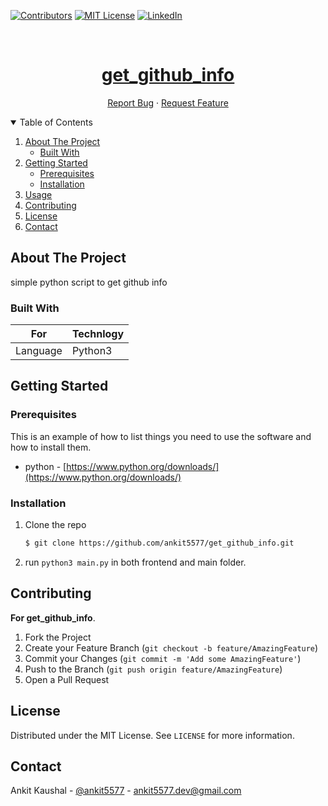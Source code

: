 [![Contributors][contributors-shield]][contributors-url]
[![MIT License][license-shield]][license-url]
[![LinkedIn][linkedin-aiboost]][linkedin-url]


<!-- PROJECT LOGO -->
<br />
<p align="center">
  <a href="https://connectedh-frontend.herokuapp.com/">
    <h1 align="center">get_github_info</h1>
  </a>

  <p align="center">
    <a href="https://github.com/ankit5577/connectedh/issues">Report Bug</a>
    ·
    <a href="https://github.com/ankit5577/connectedh/issues">Request Feature</a>
  </p>
</p>



<!-- TABLE OF CONTENTS -->
<details open="open">
  <summary>Table of Contents</summary>
  <ol>
    <li>
      <a href="#about-the-project">About The Project</a>
      <ul>
        <li><a href="#built-with">Built With</a></li>
      </ul>
    </li>
    <li>
      <a href="#getting-started">Getting Started</a>
      <ul>
        <li><a href="#prerequisites">Prerequisites</a></li>
        <li><a href="#installation">Installation</a></li>
      </ul>
    </li>
    <li><a href="#usage">Usage</a></li>
    <li><a href="#contributing">Contributing</a></li>
    <li><a href="#license">License</a></li>
    <li><a href="#contact">Contact</a></li>
  </ol>
</details>



<!-- ABOUT THE PROJECT -->
## About The Project
simple python script to get github info


### Built With

For | Technlogy
------------ | -------------
Language | Python3

<!-- GETTING STARTED -->
## Getting Started

### Prerequisites

This is an example of how to list things you need to use the software and how to install them.
* python - [https://www.python.org/downloads/](https://www.python.org/downloads/)

### Installation
1. Clone the repo
   ```bash
   $ git clone https://github.com/ankit5577/get_github_info.git
   ```
2. run ```python3 main.py``` in both frontend and main folder.

<!-- CONTRIBUTING -->
## Contributing

**For get_github_info**.

1. Fork the Project
2. Create your Feature Branch (`git checkout -b feature/AmazingFeature`)
3. Commit your Changes (`git commit -m 'Add some AmazingFeature'`)
4. Push to the Branch (`git push origin feature/AmazingFeature`)
5. Open a Pull Request


<!-- LICENSE -->
## License

Distributed under the MIT License. See `LICENSE` for more information.

<!-- CONTACT -->
## Contact

Ankit Kaushal - [@ankit5577](https://twitter.com/ankit5577_dev) - ankit5577.dev@gmail.com


<!-- MARKDOWN LINKS & IMAGES -->
[contributors-shield]: https://img.shields.io/github/contributors/ankit5577/get_github_info.svg?style=for-the-badge
[contributors-url]: https://github.com/anki5577/get_github_info/contributors
[forks-shield]: https://img.shields.io/github/forks/ankit5577/get_github_info.svg?style=for-the-badge
[forks-url]: https://github.com/anki5577/get_github_info/members
[stars-shield]: https://img.shields.io/github/stars/ankit5577/get_github_info.svg?style=for-the-badge
[stars-url]: https://github.com/anki5577/get_github_info/stargazers
[issues-shield]: https://img.shields.io/github/issues/ankit5577/get_github_info.svg?style=for-the-badge
[issues-url]: hhttps://github.com/anki5577/get_github_info/issues
[license-shield]: https://img.shields.io/github/license/ankit5577/get_github_info.svg?style=for-the-badge
[license-url]: https://github.com/anki5577/get_github_info/assets/LICENSE.txt
[linkedin-aiboost]: https://img.shields.io/badge/ankit5577/get_github_info.svg?style=for-the-badge&logo=linkedin&colorB=555
[linkedin-url]: https://linkedin.com/in/ankit5577
